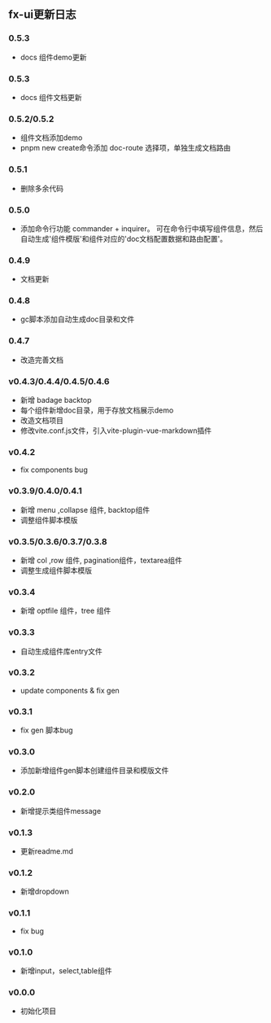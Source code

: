 
## fx-ui更新日志      

### 0.5.3
- docs 组件demo更新
### 0.5.3
- docs 组件文档更新

### 0.5.2/0.5.2
- 组件文档添加demo
- pnpm new create命令添加 doc-route 选择项，单独生成文档路由

### 0.5.1
- 删除多余代码

### 0.5.0
- 添加命令行功能 commander + inquirer。 可在命令行中填写组件信息，然后自动生成'组件模版'和组件对应的'doc文档配置数据和路由配置'。
### 0.4.9
- 文档更新

### 0.4.8
- gc脚本添加自动生成doc目录和文件

### 0.4.7
- 改造完善文档

### v0.4.3/0.4.4/0.4.5/0.4.6
- 新增 badage backtop
- 每个组件新增doc目录，用于存放文档展示demo
- 改造文档项目
- 修改vite.conf.js文件，引入vite-plugin-vue-markdown插件


### v0.4.2
- fix components bug


### v0.3.9/0.4.0/0.4.1
-  新增 menu ,collapse 组件, backtop组件
- 调整组件脚本模版

### v0.3.5/0.3.6/0.3.7/0.3.8
- 新增 col ,row 组件, pagination组件，textarea组件
- 调整生成组件脚本模版

### v0.3.4
- 新增 optfile 组件，tree 组件

### v0.3.3
- 自动生成组件库entry文件

### v0.3.2
- update components & fix gen

### v0.3.1
- fix gen 脚本bug 

### v0.3.0
- 添加新增组件gen脚本创建组件目录和模版文件

### v0.2.0
- 新增提示类组件message

### v0.1.3
- 更新readme.md

### v0.1.2
- 新增dropdown

### v0.1.1
- fix bug

### v0.1.0
- 新增input，select,table组件

### v0.0.0
- 初始化项目
